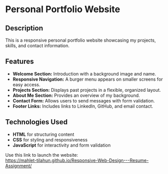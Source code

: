 # Personal Portfolio Website

## Description
This is a responsive personal portfolio website showcasing my projects, skills, and contact information. 

## Features
- **Welcome Section:** Introduction with a background image and name.
- **Responsive Navigation:** A burger menu appears on smaller screens for easy access.
- **Projects Section:** Displays past projects in a flexible, organized layout.
- **About Me Section:** Provides an overview of my background.
- **Contact Form:** Allows users to send messages with form validation.
- **Footer Links:** Includes links to LinkedIn, GitHub, and email contact.

## Technologies Used
- **HTML** for structuring content
- **CSS** for styling and responsiveness
- **JavaScript** for interactivity and form validation

Use this link to launch the website: \
https://mahlet-tilahun.github.io/Responsive-Web-Design---Resume-Assignment/



